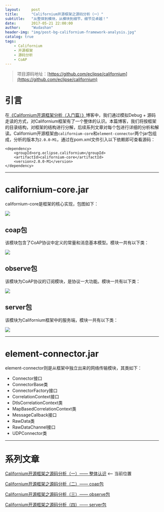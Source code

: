 ```yaml
---
layout:     post
title:      "Californium开源框架之源码分析（一）"
subtitle:   "从整体到模块，从模块到细节，细节见卓越！"
date:       2017-05-21 22:00:00
author:     "Wudashan"
header-img: "img/post-bg-californium-framework-analysis.jpg"
catalog: true
tags:
    - Californium
    - 开源框架
    - 源码分析
    - CoAP
---
```


> 项目源码地址：[https://github.com/eclipse/californium](https://github.com/eclipse/californium)

# 引言

在[《Californium开源框架分析（入门篇）》](http://wudashan.cn/2017/05/07/Californium-Framework-Analysis)博客中，我们通过模拟Debug + 源码走读的方式，对Californium框架有了一个整体的认识。本篇博客，我们将按框架的目录结构，对框架的结构进行分解，后续系列文章对每个包进行详细的分析和解读。Californium开源框架由`californium-core`和`element-connector`两个jar包组成，分析的版本为`2.0.0-M1`，通过在pom.xml文件引入以下依赖即可查看源码：

```
<dependency>
    <groupId>org.eclipse.californium</groupId>
    <artifactId>californium-core</artifactId>
    <version>2.0.0-M1</version>
</dependency>
```

---

# californium-core.jar

californium-core是框架的核心实现，包图如下：

![](http://o7x0ygc3f.bkt.clouddn.com/Californium%E5%BC%80%E6%BA%90%E6%A1%86%E6%9E%B6%E5%88%86%E6%9E%90/californium-core%E5%8C%85%E5%9B%BE.png)

## coap包

该模块包含了CoAP协议中定义的常量和消息基本模型。模块一共有以下类：

![](http://o7x0ygc3f.bkt.clouddn.com/Californium%E5%BC%80%E6%BA%90%E6%A1%86%E6%9E%B6%E5%88%86%E6%9E%90/coap%E5%8C%85%E7%B1%BB%E5%9B%BE.png)

## observe包

该模块为CoAP协议的订阅模块，是协议一大功能。模块一共有以下类：

![](http://o7x0ygc3f.bkt.clouddn.com/Californium%E5%BC%80%E6%BA%90%E6%A1%86%E6%9E%B6%E5%88%86%E6%9E%90/observe%E5%8C%85_01.png)

## server包

该模块为Californium框架中的服务端，模块一共有以下类：

![](http://o7x0ygc3f.bkt.clouddn.com/Californium%E5%BC%80%E6%BA%90%E6%A1%86%E6%9E%B6%E5%88%86%E6%9E%90/server%E5%8C%85_01.png)

---

# element-connector.jar

element-connector则是从框架中独立出来的网络传输模块，其类如下：

 - Connector接口
 - ConnectorBase类
 - ConnectorFactory接口
 - CorrelationContext接口
 - DtlsCorrelationContext类
 - MapBasedCorrelationContext类
 - MessageCallback接口
 - RawData类
 - RawDataChannel接口
 - UDPConnector类

---

# 系列文章

[Californium开源框架之源码分析（一）—— 整体认识](http://wudashan.cn/2017/05/21/Californium-Framework-Analysis-01/) <-- 当前位置

[Californium开源框架之源码分析（二）—— coap包](http://wudashan.cn/2017/06/01/Californium-Framework-Analysis-02/)

[Californium开源框架之源码分析（三）—— observe包](http://wudashan.cn/2017/06/05/Californium-Framework-Analysis-03/)

[Californium开源框架之源码分析（四）—— server包](http://wudashan.cn/2017/06/16/Californium-Framework-Analysis-04/)

